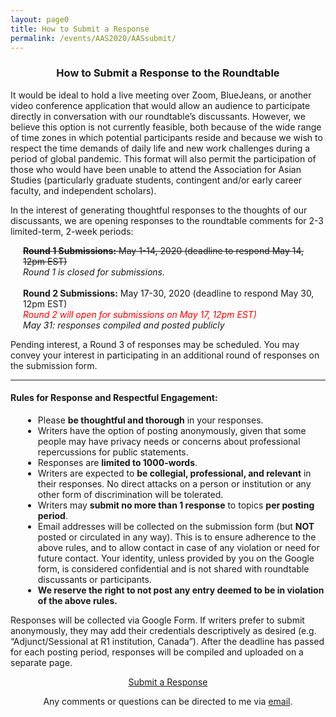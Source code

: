 ```yaml
---
layout: page0
title: How to Submit a Response
permalink: /events/AAS2020/AASsubmit/
---
```


<center><h3>How to Submit a Response to the Roundtable</h3></center>
<p></p>
It would be ideal to hold a live meeting over Zoom, BlueJeans, or another video conference application that would allow an audience to participate directly in conversation with our roundtable’s discussants. However, we believe this option is not currently feasible, both because of the wide range of time zones in which potential participants reside and because we wish to respect the time demands of daily life and new work challenges during a period of global pandemic. This format will also permit the participation of those who would have been unable to attend the Association for Asian Studies (particularly graduate students, contingent and/or early career faculty, and independent scholars).
<p></p>
In the interest of generating thoughtful responses to the thoughts of our discussants, we are opening responses to the roundtable comments for 2-3 limited-term, 2-week periods:
<p></p>

<span style="padding-left: 20px; display:block"><strike><b>Round 1 Submissions:</b> May 1-14, 2020 (deadline to respond May 14, 12pm EST)</strike><br>
<em>Round 1 is closed for submissions.</em><br>
&nbsp;<br>
<b>Round 2 Submissions:</b> May 17-30, 2020 (deadline to respond May 30, 12pm EST)<br>
<em><font color="red"> Round 2 will open for submissions on May 17, 12pm EST)</font></em><br>
<em> May 31: responses compiled and posted publicly</em><br></span>
<p></p>
Pending interest, a Round 3 of responses may be scheduled. You may convey your interest in participating in an additional round of responses on the submission form.

<hr>
<h4><b>Rules for Response and Respectful Engagement:</b></h4>
<p></p>
<div>
<span style="padding-left: 20px; display:block">
<ul><li>Please <b>be thoughtful and thorough</b> in your responses.</li>
<li>Writers have the option of posting anonymously, given that some people may have privacy needs or concerns about professional repercussions for public statements.</li>
<li>Responses are <b>limited to 1000-words</b>.</li>
<li>Writers are expected to <b>be collegial, professional, and relevant</b> in their responses. No direct attacks on a person or institution or any other form of discrimination will be tolerated.</li>
<li>Writers may <b>submit no more than 1 response</b> to topics <b>per posting period</b>.</li>
<li>Email addresses will be collected on the submission form (but <b>NOT</b> posted or circulated in any way). This is to ensure adherence to the above rules, and to allow contact in case of any violation or need for future contact. Your identity, unless provided by you on the Google form, is considered confidential and is not shared with roundtable discussants or participants.</li>
<li><b>We reserve the right to not post any entry deemed to be in violation of the above rules.</b></li></ul></span>
</div>
<p></p>
Responses will be collected via Google Form. If writers prefer to submit anonymously, they may add their credentials descriptively as desired (e.g. “Adjunct/Sessional at R1 institution, Canada”). After the deadline has passed for each posting period, responses will be compiled and uploaded on a separate page.
<p></p>
<center>
<a href="https://forms.gle/1j2pRnFNdb6Hnjse8" target="_blank" class="btn btn-primary btn-lg outline2" role="button">Submit a Response</a>
<p></p>
<p></p>
Any comments or questions can be directed to me via <a href="mailto:prcurtis@umich.edu">email</a>.
</center>
